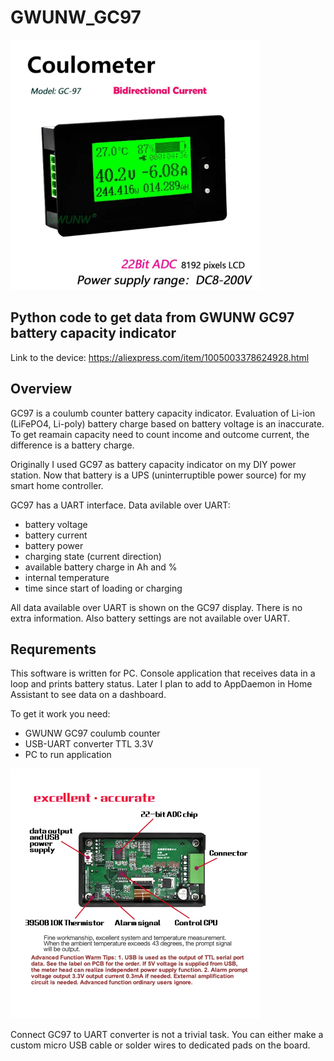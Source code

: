 # GWUNW_GC97

<img src='GWUNW-GC97-200V.png' width='400'>

## Python code to get data from GWUNW GC97 battery capacity indicator

Link to the device:
https://aliexpress.com/item/1005003378624928.html

## Overview

GC97 is a coulumb counter battery capacity indicator. Evaluation of Li-ion (LiFePO4, Li-poly) battery charge based on battery voltage is an inaccurate. To get reamain capacity need to count income and outcome current, the difference is a battery charge.

Originally I used GC97 as battery capacity indicator on my DIY power station. Now that battery is a UPS (uninterruptible power source) for my smart home controller.

GC97 has a UART interface. Data avilable over UART:
   - battery voltage
   - battery current
   - battery power
   - charging state (current direction)
   - available battery charge in Ah and %
   - internal temperature
   - time since start of loading or charging

All data available over UART is shown on the GC97 display. There is no extra information. Also battery settings are not available over UART.

## Requrements

This software is written for PC. Console application that receives data in a loop and prints battery status. Later I plan to add to AppDaemon in Home Assistant to see data on a dashboard.

To get it work you need:
   - GWUNW GC97 coulumb counter
   - USB-UART converter TTL 3.3V
   - PC to run application

<img src='connection.png' width='400'>

Connect GC97 to UART converter is not a trivial task. You can either make a custom micro USB cable or solder wires to dedicated pads on the board.
